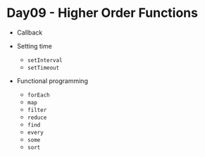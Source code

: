 # Day09 - Higher Order Functions

* Callback

* Setting time
    * `setInterval`
    * `setTimeout`

* Functional programming
    * `forEach`
    * `map`
    * `filter`
    * `reduce`
    * `find`
    * `every`
    * `some`
    * `sort`
